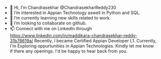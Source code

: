 - 👋 Hi, I’m Chandrasekhar @ChandrasekharReddy230
- 👀 I’m interested in Appian Technology aswell in Python and SQL.
- 🌱 I’m currently learning new skills related to work.
- 💞️ I’m looking to collaborate on github.
- 📫 Connect with me on LinkedIn through https://www.linkedin.com/in/maddikara-chandrasekhar-reddy-31b78619a/
Recently, I became Certified Appian Developer L1. Currently, I'm Exploring oppurtunities in Appian Technologies. Kindly let me know if there any openings. I'd be happy to hear back from you. 
<!---
ChandrasekharReddy230/ChandrasekharReddy230 is a ✨ special ✨ repository because its `README.md` (this file) appears on your GitHub profile.
You can click the Preview link to take a look at your changes.
--->
